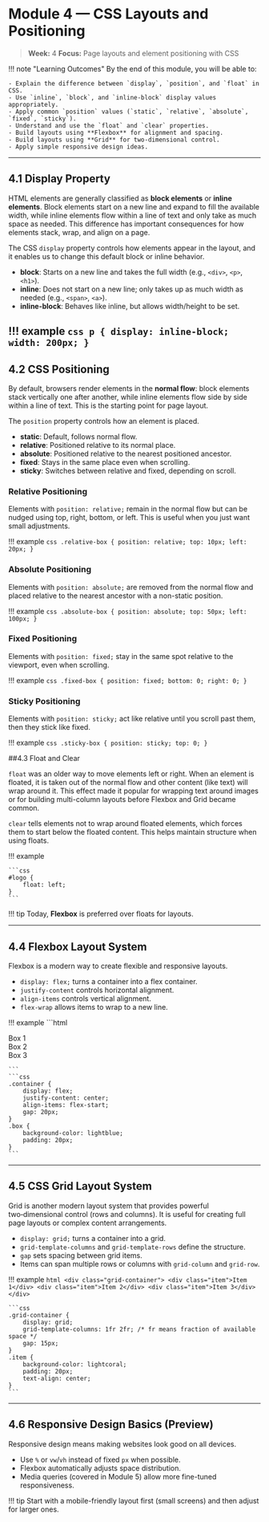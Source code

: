 # Module 4 — CSS Layouts and Positioning

> **Week:** 4
> **Focus:** Page layouts and element positioning with CSS

!!! note "Learning Outcomes" 
    By the end of this module, you will be able to:
    
    - Explain the difference between `display`, `position`, and `float` in CSS.
    - Use `inline`, `block`, and `inline-block` display values appropriately.
    - Apply common `position` values (`static`, `relative`, `absolute`, `fixed`, `sticky`).
    - Understand and use the `float` and `clear` properties.
    - Build layouts using **Flexbox** for alignment and spacing.
    - Build layouts using **Grid** for two-dimensional control.
    - Apply simple responsive design ideas.

---

## 4.1 Display Property

HTML elements are generally classified as **block elements** or **inline elements**. Block elements start on a new line and expand to fill the available width, while inline elements flow within a line of text and only take as much space as needed. This difference has important consequences for how elements stack, wrap, and align on a page.

The CSS `display` property controls how elements appear in the layout, and it enables us to change this default block or inline behavior.

* **block**: Starts on a new line and takes the full width (e.g., `<div>`, `<p>`, `<h1>`).
* **inline**: Does not start on a new line; only takes up as much width as needed (e.g., `<span>`, `<a>`).
* **inline-block**: Behaves like inline, but allows width/height to be set.

!!! example 
    ```css
    p {
        display: inline-block;
        width: 200px;
    }     
    ```
---

## 4.2 CSS Positioning

By default, browsers render elements in the **normal flow**: block elements stack vertically one after another, while inline elements flow side by side within a line of text. This is the starting point for page layout.

The `position` property controls how an element is placed.

* **static**: Default, follows normal flow.
* **relative**: Positioned relative to its normal place.
* **absolute**: Positioned relative to the nearest positioned ancestor.
* **fixed**: Stays in the same place even when scrolling.
* **sticky**: Switches between relative and fixed, depending on scroll.

### Relative Positioning

Elements with `position: relative;` remain in the normal flow but can be nudged using top, right, bottom, or left. This is useful when you just want small adjustments.

!!! example
    ```css
    .relative-box {
        position: relative;
        top: 10px;
        left: 20px;
    }
    ```

### Absolute Positioning

Elements with `position: absolute;` are removed from the normal flow and placed relative to the nearest ancestor with a non-static position.

!!! example
    ```css
    .absolute-box {
        position: absolute;
        top: 50px;
        left: 100px;
    }
    ```

### Fixed Positioning

Elements with `position: fixed;` stay in the same spot relative to the viewport, even when scrolling.

!!! example
    ```css
    .fixed-box {
        position: fixed;
        bottom: 0;
        right: 0;
    }
    ```

### Sticky Positioning

Elements with `position: sticky;` act like relative until you scroll past them, then they stick like fixed.

!!! example 
    ```css
    .sticky-box {
        position: sticky;
        top: 0;
    }
    ```

##4.3 Float and Clear

`float` was an older way to move elements left or right. When an element is floated, it is taken out of the normal flow and other content (like text) will wrap around it. This effect made it popular for wrapping text around images or for building multi-column layouts before Flexbox and Grid became common.

`clear` tells elements not to wrap around floated elements, which forces them to start below the floated content. This helps maintain structure when using floats.

!!! example 

    ```css
    #logo {
        float: left;
    }
    ```

!!! tip
    Today, **Flexbox** is preferred over floats for layouts.

---

## 4.4 Flexbox Layout System

Flexbox is a modern way to create flexible and responsive layouts.

* `display: flex;` turns a container into a flex container.
* `justify-content` controls horizontal alignment.
* `align-items` controls vertical alignment.
* `flex-wrap` allows items to wrap to a new line.

!!! example
    ```html
    <div class="container">
        <div class="box">Box 1</div>
        <div class="box">Box 2</div>
        <div class="box">Box 3</div>
    </div>

    ```
    ```css
    .container {
        display: flex;
        justify-content: center;
        align-items: flex-start;
        gap: 20px;
    }
    .box {
        background-color: lightblue;
        padding: 20px;
    }
    ```
---

## 4.5 CSS Grid Layout System

Grid is another modern layout system that provides powerful two‑dimensional control (rows and columns). It is useful for creating full page layouts or complex content arrangements.

* `display: grid;` turns a container into a grid.
* `grid-template-columns` and `grid-template-rows` define the structure.
* `gap` sets spacing between grid items.
* Items can span multiple rows or columns with `grid-column` and `grid-row`.

!!! example
    ```html
    <div class="grid-container">
        <div class="item">Item 1</div>
        <div class="item">Item 2</div>
        <div class="item">Item 3</div>
    </div>
    ```

    ```css
    .grid-container {
        display: grid;
        grid-template-columns: 1fr 2fr; /* fr means fraction of available space */
        gap: 15px;
    }
    .item {
        background-color: lightcoral;
        padding: 20px;
        text-align: center;
    }
    ```

---

## 4.6 Responsive Design Basics (Preview)

Responsive design means making websites look good on all devices.

* Use `%` or `vw`/`vh` instead of fixed `px` when possible.
* Flexbox automatically adjusts space distribution.
* Media queries (covered in Module 5) allow more fine-tuned responsiveness.

!!! tip 
    Start with a mobile-friendly layout first (small screens) and then adjust for larger ones.


